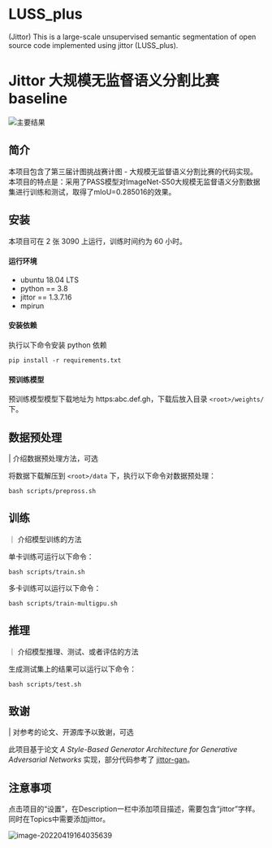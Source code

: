 # LUSS_plus
(Jittor) This is a large-scale unsupervised semantic segmentation of open source code implemented using jittor (LUSS_plus).

# Jittor 大规模无监督语义分割比赛 baseline


![主要结果]()


## 简介

本项目包含了第三届计图挑战赛计图 - 大规模无监督语义分割比赛的代码实现。本项目的特点是：采用了PASS模型对ImageNet-S50大规模无监督语义分割数据集进行训练和测试，取得了mIoU=0.285016的效果。

## 安装 

本项目可在 2 张 3090 上运行，训练时间约为 60 小时。

#### 运行环境

- ubuntu 18.04 LTS
- python == 3.8
- jittor == 1.3.7.16
- mpirun

#### 安装依赖

执行以下命令安装 python 依赖

```
pip install -r requirements.txt
```

#### 预训练模型

预训练模型模型下载地址为 https:abc.def.gh，下载后放入目录 `<root>/weights/` 下。

## 数据预处理

| 介绍数据预处理方法，可选

将数据下载解压到 `<root>/data` 下，执行以下命令对数据预处理：

```
bash scripts/prepross.sh
```

## 训练

｜ 介绍模型训练的方法

单卡训练可运行以下命令：

```
bash scripts/train.sh
```

多卡训练可以运行以下命令：

```
bash scripts/train-multigpu.sh
```

## 推理

｜ 介绍模型推理、测试、或者评估的方法

生成测试集上的结果可以运行以下命令：

```
bash scripts/test.sh
```

## 致谢

| 对参考的论文、开源库予以致谢，可选

此项目基于论文 *A Style-Based Generator Architecture for Generative Adversarial Networks* 实现，部分代码参考了 [jittor-gan](https://github.com/Jittor/gan-jittor)。

## 注意事项

点击项目的“设置”，在Description一栏中添加项目描述，需要包含“jittor”字样。同时在Topics中需要添加jittor。

![image-20220419164035639](https://s3.bmp.ovh/imgs/2022/04/19/6a3aa627eab5f159.png)
